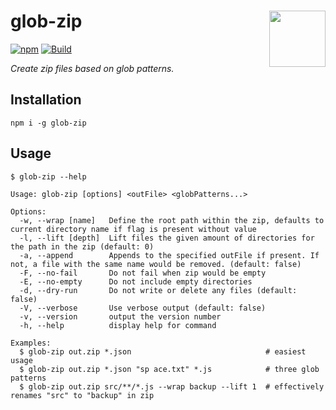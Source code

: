 # glob-zip <a href="https://www.github.com/JanMalch/glob-zip"><img src="https://user-images.githubusercontent.com/25508038/63974103-75242700-caac-11e9-8ca4-71cc5b905e90.png" width="90" height="90" align="right"></a>

[![npm](https://badgen.net/bpm/v/glob-zip)](https://www.npmjs.com/package/glob-zip)
[![Build](https://github.com/JanMalch/glob-zip/workflows/Build/badge.svg)](https://github.com/JanMalch/glob-zip/workflows/Build)

_Create zip files based on glob patterns._

## Installation

```
npm i -g glob-zip
```

## Usage

```
$ glob-zip --help

Usage: glob-zip [options] <outFile> <globPatterns...>

Options:
  -w, --wrap [name]   Define the root path within the zip, defaults to current directory name if flag is present without value
  -l, --lift [depth]  Lift files the given amount of directories for the path in the zip (default: 0)
  -a, --append        Appends to the specified outFile if present. If not, a file with the same name would be removed. (default: false)
  -F, --no-fail       Do not fail when zip would be empty
  -E, --no-empty      Do not include empty directories
  -d, --dry-run       Do not write or delete any files (default: false)
  -V, --verbose       Use verbose output (default: false)
  -v, --version       output the version number
  -h, --help          display help for command

Examples:
  $ glob-zip out.zip *.json                              # easiest usage
  $ glob-zip out.zip *.json "sp ace.txt" *.js            # three glob patterns
  $ glob-zip out.zip src/**/*.js --wrap backup --lift 1  # effectively renames "src" to "backup" in zip
```
